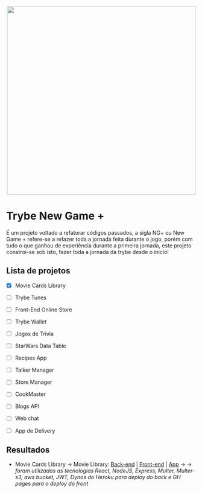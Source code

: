 <div align="center">
  
<img src="https://user-images.githubusercontent.com/62621800/137806846-5b6815c7-dec7-45e4-a514-afe9b1d747f3.jpg" width="500" />
  
</div>



# Trybe New Game +

É um projeto voltado a refatorar códigos passados, a sigla NG+ ou New Game + refere-se a refazer toda a jornada feita durante o jogo, porém com tudo o que ganhou de experiência durante a primeira jornada, este projeto constroi-se sob isto, fazer toda a jornada da trybe desde o ínicio!


## Lista de projetos

- [x] Movie Cards Library
- [ ] Trybe Tunes 
- [ ] Front-End Online Store 
- [ ] Trybe Wallet
- [ ] Jogos de Trivia
- [ ] StarWars Data Table
- [ ] Recipes App
- [ ] Talker Manager
- [ ] Store Manager
- [ ] CookMaster
- [ ] Blogs API
- [ ] Web chat
- [ ] App de Delivery


## Resultados

- Movie Cards Library -> Movie Library: [Back-end](https://github.com/offpepe/Movie-Library-API) | [Front-end](https://github.com/offpepe/movie-library) | [App](https://offpepe.github.io/movie-library/) -> ->
_foram utilizadas as tecnologias React, NodeJS, Express, Multer, Multer-s3, aws bucket, JWT, Dynos do Heroku para deploy do back e GH pages para o deploy do front_
